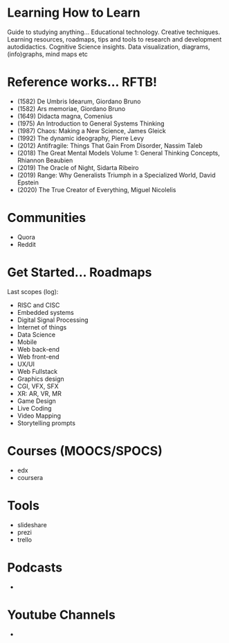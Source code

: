 # Learning How to Learn
Guide to studying anything... Educational technology. Creative techniques. Learning resources, roadmaps, tips and tools to research and development autodidactics. Cognitive Science insights. Data visualization, diagrams, (info)graphs, mind maps etc 

# Reference works... RFTB!
- (1582) De Umbris Idearum, Giordano Bruno
- (1582) Ars memoriae, Giordano Bruno
- (1649) Didacta magna, Comenius 
- (1975) An Introduction to General Systems Thinking
- (1987) Chaos: Making a New Science, James Gleick
- (1992) The dynamic ideography, Pierre Levy 
- (2012) Antifragile: Things That Gain From Disorder, Nassim Taleb
- (2018) The Great Mental Models Volume 1: General Thinking Concepts, Rhiannon Beaubien
- (2019) The Oracle of Night, Sidarta Ribeiro
- (2019) Range: Why Generalists Triumph in a Specialized World, David Epstein
- (2020) The True Creator of Everything, Miguel Nicolelis 

# Communities
- Quora
- Reddit

# Get Started... Roadmaps
Last scopes (log):
- RISC and CISC
- Embedded systems
- Digital Signal Processing
- Internet of things
- Data Science
- Mobile
- Web back-end
- Web front-end
- UX/UI
- Web Fullstack
- Graphics design
- CGI, VFX, SFX
- XR: AR, VR, MR
- Game Design
- Live Coding
- Video Mapping
- Storytelling prompts

# Courses (MOOCS/SPOCS)
- edx
- coursera

# Tools
- slideshare
- prezi
- trello

# Podcasts
- 

# Youtube Channels
- 

